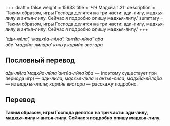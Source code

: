 +++
draft = false
weight = 15933
title = 'ЧЧ Мадхйа 1.21'
description = 'Таким образом, игры Господа делятся на три части: ади-лилу, мадхья-лилу и антья-лилу. Сейчас я подробно опишу мадхья-лилу.'
summary = 'Таким образом, игры Господа делятся на три части: ади-лилу, мадхья-лилу и антья-лилу. Сейчас я подробно опишу мадхья-лилу.'
+++

_‘а̄ди-лӣла̄’, ‘мадхйа-лӣла̄’, ‘антйа-лӣла̄’ а̄ра  
эбе ‘мадхйа-лӣла̄ра’ кичху карийе виста̄ра_

## Пословный перевод

_а̄ди_\-_лӣла̄_ _мадхйа_\-_лӣла̄_ _антйа_\-_лӣла̄_ _а̄ра_ — (поэтому существует три периода игр) — _ади-лила, мадхья-лила_ и _антья-лила_; _мадхйа_\-_лӣла̄ра_ — из _мадхья-лилы_; _карийе_ _виста̄ра_ — расскажу подробно.

## Перевод

**Таким образом, игры Господа делятся на три части: ади-лилу, мадхья-лилу и антья-лилу. Сейчас я подробно опишу мадхья-лилу.**
